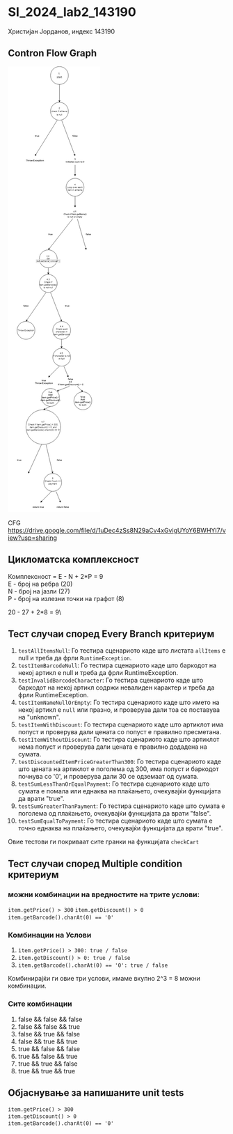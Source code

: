 # SI_2024_lab2_143190

Христијан Јорданов, индекс 143190

## Contron Flow Graph

![143190-cfg](143190-cfg.png)

CFG https://drive.google.com/file/d/1uDec4zSs8N29aCv4xGvigUYoY6BWHYI7/view?usp=sharing

## Цикломатска комплексност

Комплексност = E - N + 2\*P = 9\
E - број на ребра (20)\
N - број на јазли (27)\
P - број на излезни точки на графот (8)

20 - 27 + 2\*8 = 9\

## Тест случаи според Еvery Branch критериум

1. `testAllItemsNull`: Го тестира сценариото каде што листата `allItems` е null и треба да фрли `RuntimeException`.
2. `testItemBarcodeNull`: Го тестира сценариото каде што баркодот на некој артикл е null и треба да фрли RuntimeException.
3. `testInvalidBarcodeCharacter`: Го тестира сценариото каде што баркодот на некој артикл содржи невалиден карактер и треба да фрли RuntimeException.
4. `testItemNameNullOrEmpty`: Го тестира сценариото каде што името на некој артикл е `null` или празно, и проверува дали тоа се поставува на "unknown".
5. `testItemWithDiscount`: Го тестира сценариото каде што артиклот има попуст и проверува дали цената со попуст е правилно пресметана.
6. `testItemWithoutDiscount`: Го тестира сценариото каде што артиклот нема попуст и проверува дали цената е правилно додадена на сумата.
7. `testDiscountedItemPriceGreaterThan300`: Го тестира сценариото каде што цената на артиклот е поголема од 300, има попуст и баркодот почнува со '0', и проверува дали 30 се одземаат од сумата.
8. `testSumLessThanOrEqualPayment`: Го тестира сценариото каде што сумата е помала или еднаква на плаќањето, очекувајќи функцијата да врати "true".
9. `testSumGreaterThanPayment`: Го тестира сценариото каде што сумата е поголема од плаќањето, очекувајќи функцијата да врати "false".
10. `testSumEqualToPayment`: Го тестира сценариото каде што сумата е точно еднаква на плаќањето, очекувајќи функцијата да врати "true".

Овие тестови ги покриваат сите гранки на функцијата `checkCart`

## Тест случаи според Multiple condition критериум

### можни комбинации на вредностите на трите услови:

`item.getPrice() > 300`
`item.getDiscount() > 0`
`item.getBarcode().charAt(0) == '0'`

### Комбинации на Услови

1. `item.getPrice() > 300: true / false`
2. `item.getDiscount() > 0: true / false`
3. `item.getBarcode().charAt(0) == '0': true / false`

Комбинирајќи ги овие три услови, имаме вкупно
2^3 = 8 можни комбинации.

### Сите комбинации

1. false && false && false
2. false && false && true
3. false && true && false
4. false && true && true
5. true && false && false
6. true && false && true
7. true && true && false
8. true && true && true

## Објаснување за напишаните unit tests

    item.getPrice() > 300
    item.getDiscount() > 0
    item.getBarcode().charAt(0) == '0'
